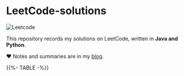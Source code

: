 # LeetCode-solutions
![Leetcode](https://leetcode.com/static/images/LeetCode_Sharing.png)

This repository records my solutions on LeetCode, written in **Java and Python**.

❤️ Notes and summaries are in my [blog](http://lixuanqi.me).

{{%- TABLE -%}}
